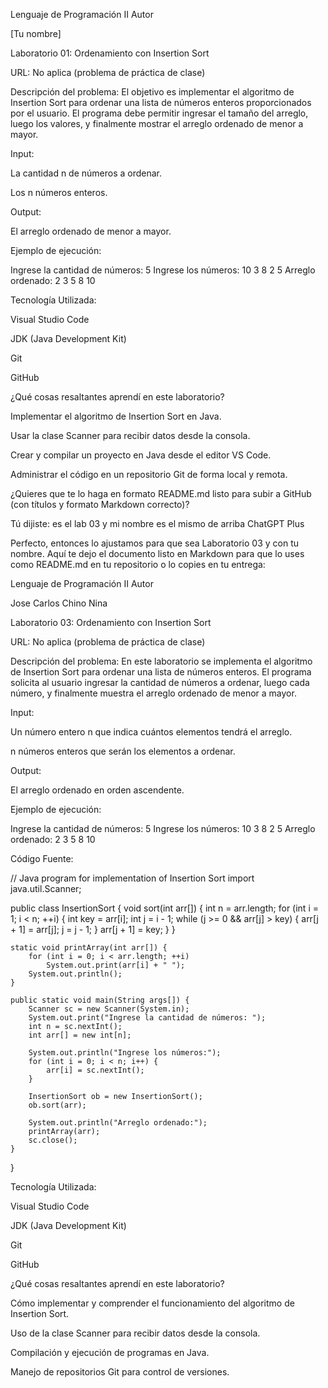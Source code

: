 Lenguaje de Programación II
Autor

[Tu nombre]

Laboratorio 01: Ordenamiento con Insertion Sort

URL:
No aplica (problema de práctica de clase)

Descripción del problema:
El objetivo es implementar el algoritmo de Insertion Sort para ordenar una lista de números enteros proporcionados por el usuario. El programa debe permitir ingresar el tamaño del arreglo, luego los valores, y finalmente mostrar el arreglo ordenado de menor a mayor.

Input:

La cantidad n de números a ordenar.

Los n números enteros.

Output:

El arreglo ordenado de menor a mayor.

Ejemplo de ejecución:

Ingrese la cantidad de números: 5
Ingrese los números:
10 3 8 2 5
Arreglo ordenado:
2 3 5 8 10

Tecnología Utilizada:

Visual Studio Code

JDK (Java Development Kit)

Git

GitHub

¿Qué cosas resaltantes aprendí en este laboratorio?

Implementar el algoritmo de Insertion Sort en Java.

Usar la clase Scanner para recibir datos desde la consola.

Crear y compilar un proyecto en Java desde el editor VS Code.

Administrar el código en un repositorio Git de forma local y remota.

¿Quieres que te lo haga en formato README.md listo para subir a GitHub (con títulos y formato Markdown correcto)?

Tú dijiste:
es el lab 03 y mi nombre es el mismo de arriba
ChatGPT Plus

Perfecto, entonces lo ajustamos para que sea Laboratorio 03 y con tu nombre. Aquí te dejo el documento listo en Markdown para que lo uses como README.md en tu repositorio o lo copies en tu entrega:

Lenguaje de Programación II
Autor

Jose Carlos Chino Nina

Laboratorio 03: Ordenamiento con Insertion Sort

URL:
No aplica (problema de práctica de clase)

Descripción del problema:
En este laboratorio se implementa el algoritmo de Insertion Sort para ordenar una lista de números enteros.
El programa solicita al usuario ingresar la cantidad de números a ordenar, luego cada número, y finalmente muestra el arreglo ordenado de menor a mayor.

Input:

Un número entero n que indica cuántos elementos tendrá el arreglo.

n números enteros que serán los elementos a ordenar.

Output:

El arreglo ordenado en orden ascendente.

Ejemplo de ejecución:

Ingrese la cantidad de números: 5
Ingrese los números:
10 3 8 2 5
Arreglo ordenado:
2 3 5 8 10


Código Fuente:

// Java program for implementation of Insertion Sort
import java.util.Scanner;

public class InsertionSort {
    void sort(int arr[]) {
        int n = arr.length;
        for (int i = 1; i < n; ++i) {
            int key = arr[i];
            int j = i - 1;
            while (j >= 0 && arr[j] > key) {
                arr[j + 1] = arr[j];
                j = j - 1;
            }
            arr[j + 1] = key;
        }
    }

    static void printArray(int arr[]) {
        for (int i = 0; i < arr.length; ++i)
            System.out.print(arr[i] + " ");
        System.out.println();
    }

    public static void main(String args[]) {
        Scanner sc = new Scanner(System.in);
        System.out.print("Ingrese la cantidad de números: ");
        int n = sc.nextInt();
        int arr[] = new int[n];

        System.out.println("Ingrese los números:");
        for (int i = 0; i < n; i++) {
            arr[i] = sc.nextInt();
        }

        InsertionSort ob = new InsertionSort();
        ob.sort(arr);

        System.out.println("Arreglo ordenado:");
        printArray(arr);
        sc.close();
    }
}


Tecnología Utilizada:

Visual Studio Code

JDK (Java Development Kit)

Git

GitHub

¿Qué cosas resaltantes aprendí en este laboratorio?

Cómo implementar y comprender el funcionamiento del algoritmo de Insertion Sort.

Uso de la clase Scanner para recibir datos desde la consola.

Compilación y ejecución de programas en Java.

Manejo de repositorios Git para control de versiones.
